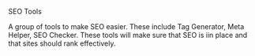 SEO Tools

A group of tools to make SEO easier. These include Tag Generator, Meta Helper, SEO Checker. These tools will make sure that SEO is iin place and that sites should rank effectively.